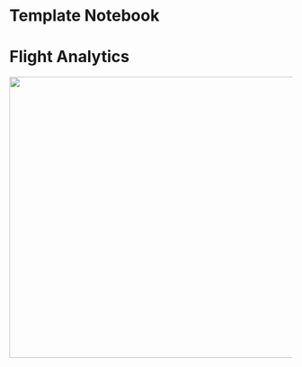 # Template Notebook

# Flight Analytics<div id="main image" align="center">
<div id="main image" align="center">
  <img src="https://github.com/ZweeteeM/Template-Notebook/commit/8ae9a6de6dcadc01dae589b6363191fcaf3052d5" width="700" height="500" alt=""/>
</div>
